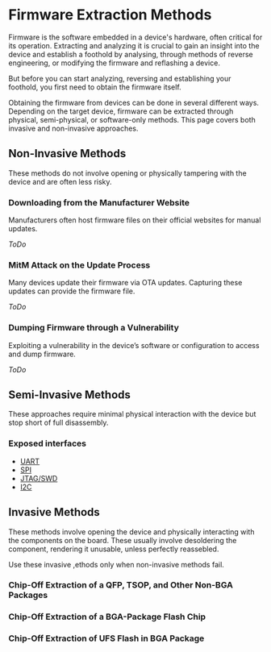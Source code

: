 # Firmware Extraction Methods
Firmware is the software embedded in a device's hardware, often critical for its operation. Extracting and analyzing it is crucial to gain an insight into the device and establish a foothold by analysing, through methods of reverse engineering, or modifying the firmware and reflashing a device.

But before you can start analyzing, reversing and establishing your foothold, you first need to obtain the firmware itself.

Obtaining the firmware from devices can be done in several different ways.  Depending on the target device, firmware can be extracted through physical, semi-physical, or software-only methods. This page covers both invasive and non-invasive approaches.

## Non-Invasive Methods

These methods do not involve opening or physically tampering with the device and are often less risky.

### Downloading from the Manufacturer Website
Manufacturers often host firmware files on their official websites for manual updates.

*ToDo*

### MitM Attack on the Update Process
Many devices update their firmware via OTA updates. Capturing these updates can provide the firmware file.

*ToDo*

### Dumping Firmware through a Vulnerability
Exploiting a vulnerability in the device’s software or configuration to access and dump firmware.

*ToDo*

## Semi-Invasive Methods
These approaches require minimal physical interaction with the device but stop short of full disassembly.

### Exposed interfaces 

- [UART](./interface-interaction/uart/extract-firmware-using-uart.md)
- [SPI](./interface-interaction/spi/extract-firmware-using-spi.md)
- [JTAG/SWD](./interface-interaction/jtag-swd/extract-firmware-using-jtag-swd.md)
- [I2C](./interface-interaction/i2c.md)

## Invasive Methods
These methods involve opening the device and physically interacting with the components on the board. These usually involve desoldering the component, rendering it unusable, unless perfectly reassebled.

Use these invasive ,ethods only when non-invasive methods fail.

### Chip-Off Extraction of a QFP, TSOP, and Other Non-BGA Packages

### Chip-Off Extraction of a BGA-Package Flash Chip

### Chip-Off Extraction of UFS Flash in BGA Package
